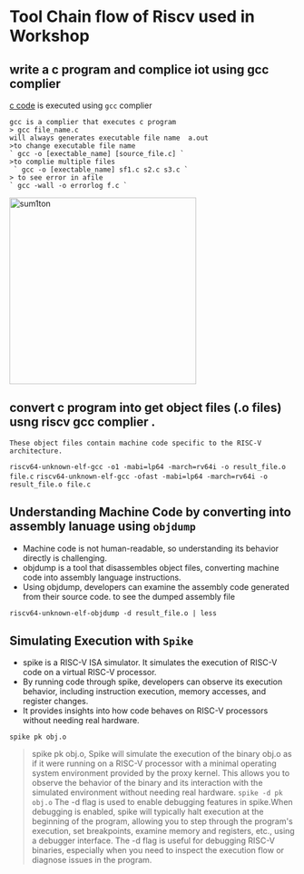 # Tool Chain flow of Riscv used in Workshop
## write a  c program and complice iot using gcc complier
[c code](sum1toN.c)
 is executed using `gcc` complier 
```
gcc is a complier that executes c program
> gcc file_name.c
will always generates executable file name  a.out
>to change executable file name 
` gcc -o [exectable_name] [source_file.c] `
>to complie multiple files
 ` gcc -o [exectable_name] sf1.c s2.c s3.c `
> to see error in afile
` gcc -wall -o errorlog f.c `

```
<img width="329" alt="sum1ton" src="https://github.com/navi2311/risc-v-HDP/assets/134842758/3f115215-42a7-4c58-b2e7-88a119c48e78">

## convert c program into  get object files (.o files) usng riscv gcc complier . 
    These object files contain machine code specific to the RISC-V architecture.
  
`
riscv64-unknown-elf-gcc -o1 -mabi=lp64 -march=rv64i -o result_file.o file.c
`
`
riscv64-unknown-elf-gcc -ofast -mabi=lp64 -march=rv64i -o result_file.o file.c
`
## Understanding Machine Code by converting into assembly lanuage  using `objdump`
* Machine code is not human-readable, so understanding its behavior directly is challenging.
* objdump is a tool that disassembles object files, converting machine code into assembly language instructions.
* Using objdump, developers can examine the assembly code generated from their source code.
to see the dumped assembly file 
```
riscv64-unknown-elf-objdump -d result_file.o | less
```
## Simulating Execution with `Spike`
* spike is a RISC-V ISA simulator. It simulates the execution of RISC-V code on a virtual RISC-V processor.
* By running code through spike, developers can observe its execution behavior, including instruction execution, memory accesses, and register changes.
* It provides insights into how code behaves on RISC-V processors without needing real hardware.
```
spike pk obj.o

```
 > spike pk obj.o, Spike will simulate the execution of the binary obj.o as if it were running on a RISC-V processor with a minimal operating system environment provided by the proxy kernel. This allows you to observe the behavior of the binary and its interaction with the simulated environment without needing real hardware.
`
spike -d pk obj.o
`
> The -d flag is used to enable debugging features in spike.When debugging is enabled, spike will typically halt execution at the beginning of the program, allowing you to step through the program's execution, set breakpoints, examine memory and registers, etc., using a debugger interface.
The -d flag is useful for debugging RISC-V binaries, especially when you need to inspect the execution flow or diagnose issues in the program.

